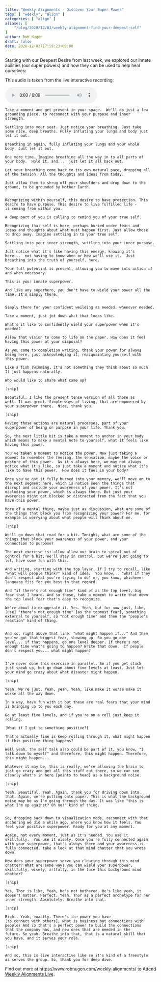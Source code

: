 ```yaml
---
title: "Weekly Alignments - Discover Your Super Power"
tags: [ "weekly", "align" ]
categories: [ "align" ]
aliases: [
    "/blog/2020/12/03/weekly-alignment-find-your-deepest-self"
]
author: Rob Nugen
draft: false
date: 2020-12-03T17:59:23+09:00
---
```


Starting with our Deepest Desire from last week, we explored our
innate abilities (our super powers) and how they can be used to help
heal ourselves:

This audio is taken from the live interactive recording:

<audio controls>
  <source src="//b.robnugen.com/rob/presentations/weekly-alignments/2020/201203_0033_discover_your_super_power.ogg" type="audio/ogg">
  <source src="//b.robnugen.com/rob/presentations/weekly-alignments/2020/201203_0033_discover_your_super_power.mp3" type="audio/mpeg">
  Your browser does not support this audio content.
</audio>

    Take a moment and get present in your space.  We'll do just a few
    grounding piece, to reconnect with your purpose and inner
    strength.

    Settling into your seat. Just notice your breathing. Just take
    some nice, deep breaths. Fully inflating your lungs and body just
    let it out.

    Breathing in again, fully inflating your lungs and your whole
    body. Just let it out.

    One more time. Imagine breathing all the way in to all parts of
    your body.  Hold it, and...  just let it all back out.

    Let your breathing come back to its own natural pace, dropping all
    of the tension. All the thoughts and ideas from today.

    Just allow them to shrug off your shoulders and drop down to the
    ground, to be grounded by Mother Earth.


    Recognizing within yourself, this desire to have protection. This
    desire to have purpose. This desire to live fulfilled life -
	is coming from within you.

    A deep part of you is calling to remind you of your true self.

    Recognizing that self is here, perhaps buried under fears and
    ideas and thoughts about what must happen first. Just allow those
    to drop away. Imagine settling in to your true self.

    Settling into your inner strength, settling into your inner purpose.

    Just notice what it's like having this energy, knowing it's
    here...  not having to know when or how we'll use it.  Just
    breathing into the truth of yourself, here.

    Your full potential is present, allowing you to move into action if
    and when necessary.

    This is your innate superpower.

    And like any superhero, you don't have to wield your power all the
    time. It's simply there.


    Simply there for your confident weilding as needed, whenever needed.

    Take a moment, just jot down what that looks like.

    What's it like to confidently wield your superpower when it's
    needed?

    Allow that vision to come to life on the paper. How does it feel
    having this power at your disposal?

    As you come to completion writing, thank your power for always
    being here, just acknowledging it, reacquainting yourself with
    this power.

    Like a fish swimming, it's not something they think about so much.
    It just happens naturally.

    Who would like to share what came up?

    [snip]

    Beautiful. I like the present tense version of all those as
    well. It was great. Simple ways of living, that are empowered by
    your superpower there.  Nice, thank you.

    [snip]

    Having those actions are natural processes, part of your
    superpower of being on purpose in your life. Thank you.

    So, the next little bit is take a moment to anchor in your body
    which means to make a mental note to yourself, what it feels like
    having this power.

    You've taken a moment to notice the power. Now just taking a
    moment to remember the feeling, the sensation, maybe the voice or
    posture of this power.  As it's always here, we may not always
    notice what it's like, so just take a moment and notice what it's
    like to have this power.  How does it feel in your body?

    Once you've got it fully burned into your memory, we'll move on to
    the next segment here, which is notice seen the things that
    disrupt and occlude your awareness of your power. It's not
    occluding your power, which is always there. But just your
    awareness might get blocked or distracted from the fact that you
    have this power.

    More of a mental thing, maybe just as discussion, what are some of
    the things that block you from recognizing your power? For me, for
    example is worrying about what people will think about me.

    [snip]

    We'll go down that road for a bit. Tonight, what are some of the
    things that block your awareness of your power, and your
    connection to purpose?

    The next exercise is: allow allow our brain to spiral out of
    control for a bit; we'll stay in control, but we're just going to
    let, have some fun with this.

    And writing, starting with the top layer. If I try to recall, like
    "what will people think?" kind of idea.  You know,.. "what if they
    don't respect what you're trying to do" or, you know, whichever
    language fits for you best in that regard.

    And "if there's not enough time" kind of as the top level, big
    fear that I heard. And so these, take a moment to write that down:
    the top level fear that's easy to recognize.

    We're about to exaggerate it. Yes. Yeah, but for now just, like,
    [use] "there's not enough time" [as the topmost fear], something
    external to yourself, so "not enough time" and then the "people's
    reaction" kind of thing.


    And so, right above that line, "what might happen if..." And then
    you've got that biggest fear, showing up. So you go one
    level... if that happens, go one level deeper. If there's not
    enough time what's going to happen? Write that down.  If people
    don't respect you... what might happen?


    I've never done this exercise in parallel. So if you get stuck
    just speak up, but go down about five levels at least. Just let
    your mind go crazy about what disaster might happen.

    [snip]

    Yeah. We're just. Yeah, yeah, Yeah, like make it worse make it
    worse all the way down.

    In a way, have fun with it but these are real fears that your mind
    is bringing up to you each day.

    Go at least five levels, and if you're on a roll just keep it
    rolling.

    [What if I get to something positive?]

    That's actually fine is keep rolling through it, what might happen
    if this positive thing happens?

    Well yeah, the self talk also could be part of it, you know, "I
    talk down to myself" and therefore, this might happen. Therefore,
    this might happen...

    Whatever it may be, this is really, we're allowing the brain to
    just go crazy and get all this stuff out there, so we can see
    clearly what's in here [points to head] as a background noise.

    [snip]

    Yeah. Beautiful. Yeah. Again, thank you for driving down into
    that. Again, we're putting onto paper. This is what the background
    noise may be as I'm going through the day. It was like "this is
    what I'm up against? Oh no!" kind of thing.


    So, dropping back down to visualization mode, reconnect with that
    anchoring we did a while ago, where you know how it feels. You
    feel your positive superpower. Ready for you at any moment.

    Again, not every moment, just as it's needed. You use it
    skillfully.  You use it wisely. Once you're fully connected again
    with your superpower, that's always there and your awareness is
    fully connected, take a look at that mind chatter that you wrote
    down.

    How does your superpower serve you clearing through this mind
    chatter? What are some ways you can wield your superpower,
    skillfully, wisely, artfully, in the face this background mind
    chatter?

    [snip]

    Yes, Thor is like, Yeah, he's not bothered. He's like yeah, it
    doesn't matter. Perfect. Yeah. Thor as a perfect archetype for her
    inner strength. Absolutely. Breathe into that.

    [snip]

    Right. Yeah, exactly. There's the power you have
    [to connect with others], what is business but connections with
    people? And so that's a perfect power to build the connections
    that the company has, and new ones that are needed in the
    future. So yeah. Breathe into that, that is a natural skill that
    you have, and it serves your role.

    [snip]

    And so, this is live interactive like so it's kind of a freestyle
    as serves the group. So, thank you for deep dive.

Find out more at https://www.robnugen.com/weekly-alignments/ to
[Attend Weekly Alignments Live](/weekly-alignments/).

